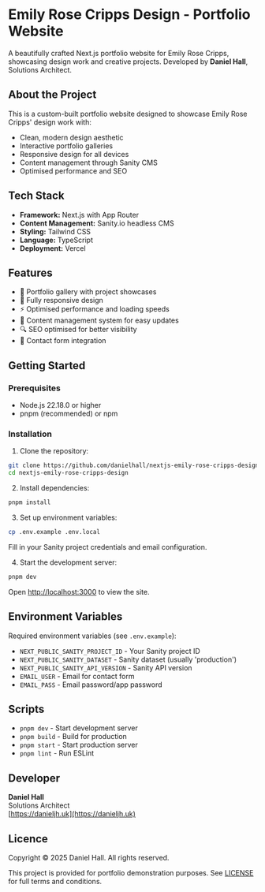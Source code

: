# Emily Rose Cripps Design - Portfolio Website

A beautifully crafted Next.js portfolio website for Emily Rose Cripps, showcasing design work and creative projects. Developed by **Daniel Hall**, Solutions Architect.

## About the Project

This is a custom-built portfolio website designed to showcase Emily Rose Cripps' design work with:

- Clean, modern design aesthetic
- Interactive portfolio galleries
- Responsive design for all devices
- Content management through Sanity CMS
- Optimised performance and SEO

## Tech Stack

- **Framework:** Next.js with App Router
- **Content Management:** Sanity.io headless CMS
- **Styling:** Tailwind CSS
- **Language:** TypeScript
- **Deployment:** Vercel

## Features

- 🎨 Portfolio gallery with project showcases
- 📱 Fully responsive design
- ⚡ Optimised performance and loading speeds
- 📝 Content management system for easy updates
- 🔍 SEO optimised for better visibility
- 📧 Contact form integration

## Getting Started

### Prerequisites

- Node.js 22.18.0 or higher
- pnpm (recommended) or npm

### Installation

1. Clone the repository:
```bash
git clone https://github.com/danielhall/nextjs-emily-rose-cripps-design.git
cd nextjs-emily-rose-cripps-design
```

2. Install dependencies:
```bash
pnpm install
```

3. Set up environment variables:
```bash
cp .env.example .env.local
```
Fill in your Sanity project credentials and email configuration.

4. Start the development server:
```bash
pnpm dev
```

Open [http://localhost:3000](http://localhost:3000) to view the site.

## Environment Variables

Required environment variables (see `.env.example`):

- `NEXT_PUBLIC_SANITY_PROJECT_ID` - Your Sanity project ID
- `NEXT_PUBLIC_SANITY_DATASET` - Sanity dataset (usually 'production')
- `NEXT_PUBLIC_SANITY_API_VERSION` - Sanity API version
- `EMAIL_USER` - Email for contact form
- `EMAIL_PASS` - Email password/app password

## Scripts

- `pnpm dev` - Start development server
- `pnpm build` - Build for production
- `pnpm start` - Start production server
- `pnpm lint` - Run ESLint

## Developer

**Daniel Hall**  
Solutions Architect  
[https://danieljh.uk](https://danieljh.uk)

## Licence

Copyright © 2025 Daniel Hall. All rights reserved.

This project is provided for portfolio demonstration purposes. See [LICENSE](./LICENSE) for full terms and conditions.
